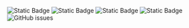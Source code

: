 ![Static Badge](https://img.shields.io/badge/blacklists-61-000000) ![Static Badge](https://img.shields.io/badge/blacklisted-2980728-cc0000) ![Static Badge](https://img.shields.io/badge/whitelisted-2254-00CC00) ![Static Badge](https://img.shields.io/badge/streaming_blacklist-28107-000000) ![GitHub issues](https://img.shields.io/github/issues/fabriziosalmi/blacklists)

